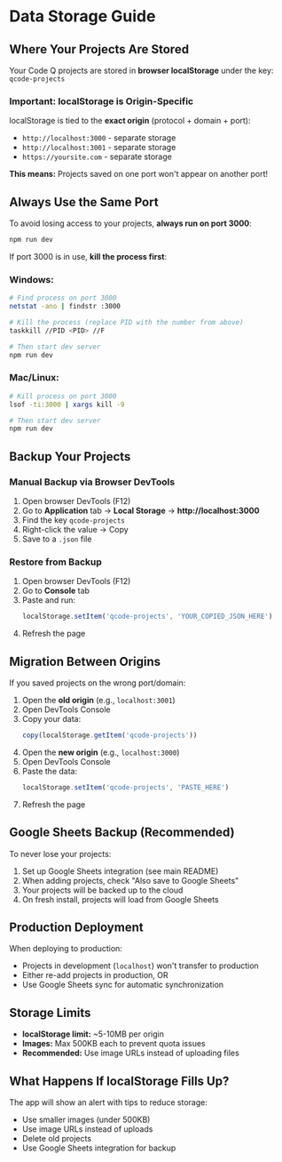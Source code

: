# Data Storage Guide

## Where Your Projects Are Stored

Your Code Q projects are stored in **browser localStorage** under the key: `qcode-projects`

### Important: localStorage is Origin-Specific

localStorage is tied to the **exact origin** (protocol + domain + port):
- `http://localhost:3000` - separate storage
- `http://localhost:3001` - separate storage
- `https://yoursite.com` - separate storage

**This means:** Projects saved on one port won't appear on another port!

## Always Use the Same Port

To avoid losing access to your projects, **always run on port 3000**:

```bash
npm run dev
```

If port 3000 is in use, **kill the process first**:

### Windows:
```bash
# Find process on port 3000
netstat -ano | findstr :3000

# Kill the process (replace PID with the number from above)
taskkill //PID <PID> //F

# Then start dev server
npm run dev
```

### Mac/Linux:
```bash
# Kill process on port 3000
lsof -ti:3000 | xargs kill -9

# Then start dev server
npm run dev
```

## Backup Your Projects

### Manual Backup via Browser DevTools

1. Open browser DevTools (F12)
2. Go to **Application** tab → **Local Storage** → **http://localhost:3000**
3. Find the key `qcode-projects`
4. Right-click the value → Copy
5. Save to a `.json` file

### Restore from Backup

1. Open browser DevTools (F12)
2. Go to **Console** tab
3. Paste and run:
   ```javascript
   localStorage.setItem('qcode-projects', 'YOUR_COPIED_JSON_HERE')
   ```
4. Refresh the page

## Migration Between Origins

If you saved projects on the wrong port/domain:

1. Open the **old origin** (e.g., `localhost:3001`)
2. Open DevTools Console
3. Copy your data:
   ```javascript
   copy(localStorage.getItem('qcode-projects'))
   ```
4. Open the **new origin** (e.g., `localhost:3000`)
5. Open DevTools Console
6. Paste the data:
   ```javascript
   localStorage.setItem('qcode-projects', 'PASTE_HERE')
   ```
7. Refresh the page

## Google Sheets Backup (Recommended)

To never lose your projects:

1. Set up Google Sheets integration (see main README)
2. When adding projects, check "Also save to Google Sheets"
3. Your projects will be backed up to the cloud
4. On fresh install, projects will load from Google Sheets

## Production Deployment

When deploying to production:
- Projects in development (`localhost`) won't transfer to production
- Either re-add projects in production, OR
- Use Google Sheets sync for automatic synchronization

## Storage Limits

- **localStorage limit:** ~5-10MB per origin
- **Images:** Max 500KB each to prevent quota issues
- **Recommended:** Use image URLs instead of uploading files

## What Happens If localStorage Fills Up?

The app will show an alert with tips to reduce storage:
- Use smaller images (under 500KB)
- Use image URLs instead of uploads
- Delete old projects
- Use Google Sheets integration for backup
